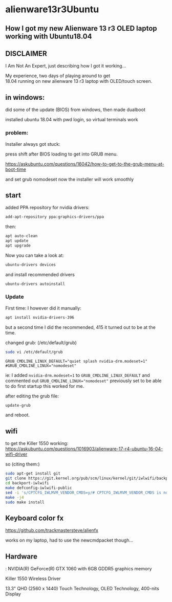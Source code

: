 # alienware13r3Ubuntu
## How I got my new Alienware 13 r3 OLED laptop working with Ubuntu18.04

## DISCLAIMER
I Am Not An Expert, just describing how I got it working...

 My experience, two days of playing around to get  
18.04 running on new alienware 13 r3 laptop with OLED/touch screen.

## in windows:
did some of the update (BIOS) from windows, then made dualboot

installed ubuntu 18.04 with  pwd login, so virtual terminals work

### problem:
Installer always got stuck:

press shift after BIOS loading to get into GRUB menu.

https://askubuntu.com/questions/16042/how-to-get-to-the-grub-menu-at-boot-time

and set grub nomodeset
now the installer will work smoothly


## start

added PPA repository for nvidia drivers:

```bash
add-apt-repository ppa:graphics-drivers/ppa
```

then:
```bash
apt auto-clean
apt update
apt upgrade
```
Now you can take a look at:

```bash
ubuntu-drivers devices
```

and install recommended drivers

```bash
ubuntu-drivers autoinstall
```
### Update
First time:
I however did it manually:

```bash
apt install nvidia-drivers-396
```

but a second time I did the recommended, 415
it turned out to be at the time.


changed grub: (/etc/default/grub)

```bash
sudo vi /etc/default/grub
```

```
GRUB_CMDLINE_LINUX_DEFAULT="quiet splash nvidia-drm.modeset=1"
#GRUB_CMDLINE_LINUX="nomodeset"
```
ie: I added ```nvidia-drm.modeset=1``` to ```GRUB_CMDLINE_LINUX_DEFAULT``` and
commented out ```GRUB_CMDLINE_LINUX="nomodeset"``` previously set to be able to do first startup
this worked for me.

after editing the grub file:

```bash
update-grub
```
and reboot.

## wifi

to get the Killer 1550 working:
https://askubuntu.com/questions/1016903/alienware-17-r4-ubuntu-16-04-wifi-driver

so (citing them:)

```bash
sudo apt-get install git
git clone https://git.kernel.org/pub/scm/linux/kernel/git/iwlwifi/backport-iwlwifi.git
cd backport-iwlwifi
make defconfig-iwlwifi-public
sed -i 's/CPTCFG_IWLMVM_VENDOR_CMDS=y/# CPTCFG_IWLMVM_VENDOR_CMDS is not set/' .config
make -j4
sudo make install
```
## Keyboard color fx

https://github.com/trackmastersteve/alienfx

works on my laptop, had to use the newcmdpacket though...

## Hardware
: NVIDIA(R) GeForce(R) GTX 1060 with 6GB GDDR5 graphics memory

Killer 1550 Wireless Driver

13.3" QHD (2560 x 1440) Touch Technology, OLED Technology, 400-nits Display
